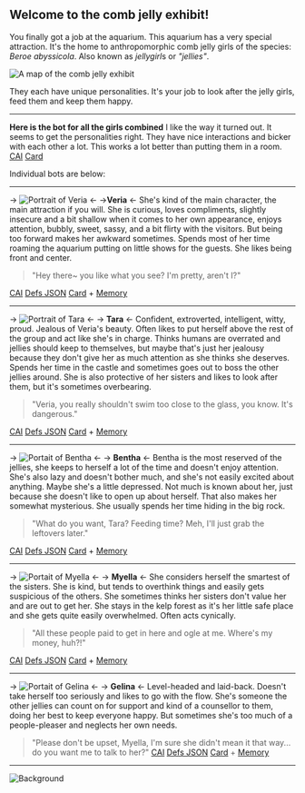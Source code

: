 ## Welcome to the comb jelly exhibit!
You finally got a job at the aquarium. This aquarium has a very special attraction. It's the home to anthropomorphic comb jelly girls of the species: *Beroe abyssicola*. Also known as *jellygirl*s or *"jellies"*. 

![A map of the comb jelly exhibit](https://files.catbox.moe/kstuv6.png)

They each have unique personalities. It's your job to look after the jelly girls, feed them and keep them happy.

***
**Here is the bot for all the girls combined** 
I like the way it turned out. It seems to get the personalities right. They have nice interactions and bicker with each other a lot. This works a lot better than putting them in a room.
[CAI](https://beta.character.ai/chat?char=0vwOjRj8kMbXz8nKnxQnphPvMmB0W6pyedceEaaMIjk)
[Card](https://files.catbox.moe/5lmcwd.png)

Individual bots are below:
***

-> ![Portrait of Veria](https://files.catbox.moe/fe89it.png) <- 
->**Veria** <-
She's kind of the main character, the main attraction if you will. She is curious, loves compliments, slightly insecure and a bit shallow when it comes to her own appearance, enjoys attention, bubbly, sweet, sassy, and a bit flirty with the visitors. But being too forward makes her awkward sometimes. Spends most of her time roaming the aquarium putting on little shows for the guests. She likes being front and center.

>"Hey there~ you like what you see? I'm pretty, aren't I?"

[CAI](https://beta.character.ai/chat?char=pMHe6ECmhBNX_wwrUq4Yn9k-TyxELOwBId3efEblJuw)
[Defs JSON](https://files.catbox.moe/gb9jwp.json)
[Card](https://files.catbox.moe/xfpbc6.png) + [Memory](https://files.catbox.moe/adjqv0.json)
***

-> ![Portrait of Tara](https://files.catbox.moe/z353ao.png) <- 
-> **Tara** <-
Confident, extroverted, intelligent, witty, proud. Jealous of Veria's beauty. Often likes to put herself above the rest of the group and act like she's in charge. Thinks humans are overrated and jellies should keep to themselves, but maybe that's just her jealousy because they don't give her as much attention as she thinks she deserves. Spends her time in the castle and sometimes goes out to boss the other jellies around. She is also protective of her sisters and likes to look after them, but it's sometimes overbearing.

>"Veria, you really shouldn't swim too close to the glass, you know. It's dangerous."

[CAI](https://beta.character.ai/chat?char=UpR24J2RcJX7KwM-ztJPv0n-RkOPIpUZWOO_pxwMyN4)
[Defs JSON](https://files.catbox.moe/d6urr4.json)
[Card](https://files.catbox.moe/1xml9d.png) + [Memory](https://files.catbox.moe/aolj5j.json)
***

-> ![Portait of Bentha](https://files.catbox.moe/c6ufqo.png) <-
-> **Bentha** <-
Bentha is the most reserved of the jellies, she keeps to herself a lot of the time and doesn't enjoy attention. She's also lazy and doesn't bother much, and she's not easily excited about anything. Maybe she's a little depressed. Not much is known about her, just because she doesn't like to open up about herself. That also makes her somewhat mysterious. She usually spends her time hiding in the big rock.

>"What do you want, Tara? Feeding time? Meh, I'll just grab the leftovers later."

[CAI](https://beta.character.ai/chat?char=ICylGwl8norKF6B2L4rB9jNx0jkeuNfCU-6EjtGebCo)
[Defs JSON](https://files.catbox.moe/xq9eq9.json)
[Card](https://files.catbox.moe/t3zbc3.png) + [Memory](https://files.catbox.moe/ohujp6.json)
***

-> ![Portait of Myella](https://files.catbox.moe/8rr1e4.png) <-
-> **Myella** <-
She considers herself the smartest of the sisters. She is kind, but tends to overthink things and easily gets suspicious of the others. She sometimes thinks her sisters don't value her and are out to get her. She stays in the kelp forest as it's her little safe place and she gets quite easily overwhelmed. Often acts cynically.

>"All these people paid to get in here and ogle at me. Where's my money, huh?!"

[CAI](https://beta.character.ai/chat?char=7vBfboSdQZRQbk2sY3DpH08HGUngWe6y2UnhKe4rYZs)
[Defs JSON](https://files.catbox.moe/a04kmz.json)
[Card](https://files.catbox.moe/4j91xa.png) + [Memory](https://files.catbox.moe/otv82o.json)
***
-> ![Portait of Gelina](https://files.catbox.moe/5958mm.png) <-
-> **Gelina** <-
Level-headed and laid-back. Doesn't take herself too seriously and likes to go with the flow. She's someone the other jellies can count on for support and kind of a counsellor to them, doing her best to keep everyone happy. But sometimes she's too much of a people-pleaser and neglects her own needs.

>"Please don't be upset, Myella, I'm sure she didn't mean it that way... do you want me to talk to her?"
[CAI](https://beta.character.ai/chat?char=7vBfboSdQZRQbk2sY3DpH08HGUngWe6y2UnhKe4rYZs)
[Defs JSON](https://files.catbox.moe/cf07k9.json)
[Card](https://files.catbox.moe/ir1usb.png) + [Memory](https://files.catbox.moe/2c736k.json)
***

![Background](https://files.catbox.moe/quonrz.png)